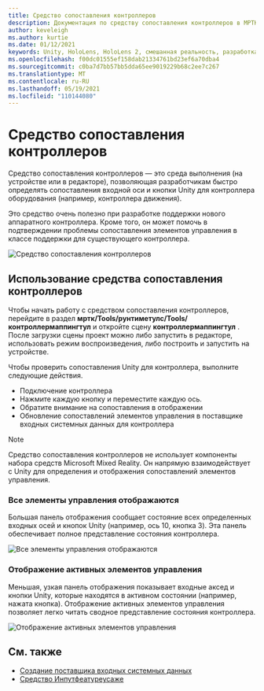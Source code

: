 ```yaml
---
title: Средство сопоставления контроллеров
description: Документация по средству сопоставления контроллеров в МРТК
author: keveleigh
ms.author: kurtie
ms.date: 01/12/2021
keywords: Unity, HoloLens, HoloLens 2, смешанная реальность, разработка, MRTK
ms.openlocfilehash: f00dc01555ef158dab21334761bd23ef6a70dba4
ms.sourcegitcommit: c0ba7d7bb57bb5dda65ee9019229b68c2ee7c267
ms.translationtype: MT
ms.contentlocale: ru-RU
ms.lasthandoff: 05/19/2021
ms.locfileid: "110144080"
---
```

# <a name="controller-mapping-tool"></a>Средство сопоставления контроллеров

Средство сопоставления контроллеров — это среда выполнения (на устройстве или в редакторе), позволяющая разработчикам быстро определять сопоставления входной оси и кнопки Unity для контроллера оборудования (например, контроллера движения).

Это средство очень полезно при разработке поддержки нового аппаратного контроллера. Кроме того, он может помочь в подтверждении проблемы сопоставления элементов управления в классе поддержки для существующего контроллера.

![Средство сопоставления контроллеров](../images/controller-mapping-tool/ControllerMappingTool.png)

## <a name="using-the-controller-mapping-tool"></a>Использование средства сопоставления контроллеров

Чтобы начать работу с средством сопоставления контроллеров, перейдите в раздел **мртк/Tools/рунтиметулс/Tools/контроллермаппингтул** и откройте сцену **контроллермаппингтул** . После загрузки сцены проект можно либо запустить в редакторе, использовать режим воспроизведения, либо построить и запустить на устройстве.

Чтобы проверить сопоставления Unity для контроллера, выполните следующие действия.

- Подключение контроллера
- Нажмите каждую кнопку и переместите каждую ось.
- Обратите внимание на сопоставления в отображении
- Обновление сопоставлений элементов управления в поставщике входных системных данных для контроллера

> [!NOTE]
> Средство сопоставления контроллеров не использует компоненты набора средств Microsoft Mixed Reality. Он напрямую взаимодействует с Unity для определения и отображения сопоставлений элементов управления.

### <a name="all-controls-display"></a>Все элементы управления отображаются

Большая панель отображения сообщает состояние всех определенных входных осей и кнопок Unity (например, ось 10, кнопка 3). Эта панель обеспечивает полное представление состояния контроллера.

![Все элементы управления отображаются](../images/controller-mapping-tool/AllControls.png)

### <a name="active-controls-display"></a>Отображение активных элементов управления

Меньшая, узкая панель отображения показывает входные аксед и кнопки Unity, которые находятся в активном состоянии (например, нажата кнопка). Отображение активных элементов управления позволяет легко читать сводное представление состояния контроллера.

![Отображение активных элементов управления](../images/controller-mapping-tool/ActiveControls.png)

## <a name="see-also"></a>См. также

- [Создание поставщика входных системных данных](../input/create-data-provider.md)
- [Средство Инпутфеатуреусаже](input-feature-usage-tool.md)
